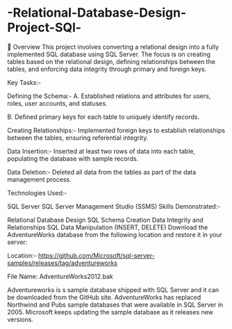 # -Relational-Database-Design-Project-SQl-
📌 Overview
This project involves converting a relational design into a fully implemented SQL database using SQL Server. The focus is on creating tables based on the relational design, defining relationships between the tables, and enforcing data integrity through primary and foreign keys.

Key Tasks:-

Defining the Schema:-
A. Established relations and attributes for users, roles, user accounts, and statuses.

B. Defined primary keys for each table to uniquely identify records.

Creating Relationships:- Implemented foreign keys to establish relationships between the tables, ensuring referential integrity.

Data Insertion:- Inserted at least two rows of data into each table, populating the database with sample records.

Data Deletion:- Deleted all data from the tables as part of the data management process.

Technologies Used:-

SQL Server
SQL Server Management Studio (SSMS)
Skills Demonstrated:-

Relational Database Design
SQL Schema Creation
Data Integrity and Relationships
SQL Data Manipulation (INSERT, DELETE)
Download the AdventureWorks database from the following location and restore it in your server:

Location:- https://github.com/Microsoft/sql-server-samples/releases/tag/adventureworks

File Name: AdventureWorks2012.bak

Adventureworks is s sample database shipped with SQL Server and it can be downloaded from the GitHub site. AdventureWorks has replaced Northwind and Pubs sample databases that were available in SQL Server in 2005. Microsoft keeps updating the sample database as it releases new versions.
